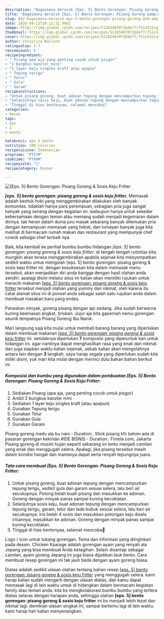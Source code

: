 ```yaml
---
description: "Bagaimana meracik [Eps. 5] Bento Gorengan: Pisang Goreng &amp;amp; Sosis Keju Fritter Lezat"
title: "Bagaimana meracik [Eps. 5] Bento Gorengan: Pisang Goreng &amp;amp; Sosis Keju Fritter Lezat"
slug: 842-bagaimana-meracik-eps-5-bento-gorengan-pisang-goreng-and-amp-sosis-keju-fritter-lezat
date: 2020-09-11T20:12:22.996Z
image: https://img-global.cpcdn.com/recipes/512b596f0f3bde77/751x532cq70/eps-5-bento-gorengan-pisang-goreng-sosis-keju-fritter-foto-resep-utama.jpg
thumbnail: https://img-global.cpcdn.com/recipes/512b596f0f3bde77/751x532cq70/eps-5-bento-gorengan-pisang-goreng-sosis-keju-fritter-foto-resep-utama.jpg
cover: https://img-global.cpcdn.com/recipes/512b596f0f3bde77/751x532cq70/eps-5-bento-gorengan-pisang-goreng-sosis-keju-fritter-foto-resep-utama.jpg
author: Christina Ballard
ratingvalue: 3.7
reviewcount: 6
recipeingredient:
- " Pisang apa aja yang penting cocok untuk pisgor"
- "2 bungkus kanzler mini"
- "1 layer keju singles kraft atau apapun"
- " Tepung terigu"
- " Telur"
- " Gula"
- " Garam"
recipeinstructions:
- "Untuk pisang goreng, buat adonan tepung dengan mencampurkan tepung terigu, sedikit gula dan garam sesuai selera, lalu beri air secukupnya. Potong belah buah pisang dan masukkan ke adonan. Goreng dengan minyak panas sampai kuning kecoklatan."
- "Selanjutnya sosis keju, buat adonan tepung dengan mencampurkan tepung terigu, garam, telur dan lada bubuk sesuai selera, lalu beri air secukupnya. Iris belah 4 sosis dan masukkan potongan keju disela irisannya, masukkan ke adonan. Goreng dengan minyak panas sampai kuning kecoklatan."
- "Tinggal di hias bentonyaa, selamat mencoba🐥"
categories:
- Resep
tags:
- eps
- 5
- bento

katakunci: eps 5 bento 
nutrition: 100 calories
recipecuisine: Indonesian
preptime: "PT27M"
cooktime: "PT49M"
recipeyield: "1"
recipecategory: Dinner

---
```



![[Eps. 5] Bento Gorengan: Pisang Goreng &amp; Sosis Keju Fritter](https://img-global.cpcdn.com/recipes/512b596f0f3bde77/751x532cq70/eps-5-bento-gorengan-pisang-goreng-sosis-keju-fritter-foto-resep-utama.jpg)

<b><i>[eps. 5] bento gorengan: pisang goreng &amp; sosis keju fritter</i></b>, Memasak adalah bentuk hobi yang menggembirakan dilakukan oleh banyak komunitas. tidaklah hanya para perempuan, sebagian pria juga sangat banyak yang senang dengan kegiatan ini. walaupun hanya untuk sekedar kebersamaan dengan teman atau memang sudah menjadi kegemaran dalam dirinya. tak heran dalam dunia juru masak sekarang banyak ditemukan pria dengan kemampuan memasak yang hebat, dan lumayan banyak juga kita melihat di bermacam rumah makan dan restaurant yang mempunyai chef cowok sebagai chef terbaik nya.

Baik, kita kembali ke perihal bumbu bumbu hidangan <i>[eps. 5] bento gorengan: pisang goreng &amp; sosis keju fritter</i>. di tengah tengah rutinitas kita, mungkin akan terasa menggembirakan apabila sejenak kita menyempatkan sedikit waktu untuk mengolah [eps. 5] bento gorengan: pisang goreng &amp; sosis keju fritter ini. dengan kesuksesan kita dalam memasak menu tersebut, akan menjadikan diri anda bangga dengan hasil olahan anda sendiri. apalagi disini melalui situs ini kalian akan memiliki rujukan untuk meracik makanan <u>[eps. 5] bento gorengan: pisang goreng &amp; sosis keju fritter</u> tersebut menjadi olahan yang yummy dan nikmat, oleh karena itu catat alamat situs ini di ponsel anda sebagai salah satu rujukan anda dalam membuat masakan baru yang endes.

Panaskan minyak, goreng pisang dengan api sedang. Jika sudah berwarna kuning keemasan angkat, tiriskan. Jujur aja kita gapernah nemu gorengan seunik tempatnya Pisang Goreng Ibu Nanik.


Mari langsung saja kita mulai untuk membeli barang barang yang diperlukan dalam membuat makanan <u><i>[eps. 5] bento gorengan: pisang goreng &amp; sosis keju fritter</i></u> ini. setidaknya diperlukan <b>7</b> komposisi yang diperuntuk kan untuk hidangan ini. agar nantinya dapat menghasilkan rasa yang enak dan nikmat. dan juga siapkan waktu kalian sejenak, sebab kalian akan mengolahnya antara lain dengan <b>3</b> langkah. saya harap segala yang diperlukan sudah kita miliki disini, yuk mari kita mulai dengan merinci dulu bahan bahan berikut ini.

<!--inarticleads1-->

##### Komposisi dan bumbu yang digunakan dalam pembuatan [Eps. 5] Bento Gorengan: Pisang Goreng &amp; Sosis Keju Fritter:

1. Sediakan  Pisang (apa aja, yang penting cocok untuk pisgor)
1. Ambil 2 bungkus kanzler mini
1. Sediakan 1 layer keju singles kraft (atau apapun)
1. Gunakan  Tepung terigu
1. Gunakan  Telur
1. Gunakan  Gula
1. Gunakan  Garam


Pisang goreng madu ala bu nani - Duration:. Stick pisang kfc belum ada di pasaran gorengan kekinian #IDE BISNIS - Duration:. Fimela.com, Jakarta Pisang goreng di musim hujan seperti sekarang ini tentu menjadi camilan yang enak dan menggugah selera. Apalagi, jika pisang tersebut masih dalam kondisi hangat dan manisnya dapat serta renyah tepungnya juara. 

<!--inarticleads2-->

##### Tata cara membuat [Eps. 5] Bento Gorengan: Pisang Goreng &amp; Sosis Keju Fritter:

1. Untuk pisang goreng, buat adonan tepung dengan mencampurkan tepung terigu, sedikit gula dan garam sesuai selera, lalu beri air secukupnya. Potong belah buah pisang dan masukkan ke adonan. Goreng dengan minyak panas sampai kuning kecoklatan.
1. Selanjutnya sosis keju, buat adonan tepung dengan mencampurkan tepung terigu, garam, telur dan lada bubuk sesuai selera, lalu beri air secukupnya. Iris belah 4 sosis dan masukkan potongan keju disela irisannya, masukkan ke adonan. Goreng dengan minyak panas sampai kuning kecoklatan.
1. Tinggal di hias bentonyaa, selamat mencoba🐥


Logo / icon untuk tukang gorengan. Tema dan informasi yang diinginkan pada desain. Chicken Kaarage adalah gorengan ayam yang renyah ala Jepang yang bisa membuat Anda ketagihan. Selain disantap sebagai camilan, ayam goreng Jepang ini juga biasa dijadikan lauk bento. Cara membuat resep gorengan ini tak jauh beda dengan ayam goreng biasa. 

Diatas adalah sedikit ulasan olahan tentang bahan resep <u>[eps. 5] bento gorengan: pisang goreng &amp; sosis keju fritter</u> yang menggugah selera. kami harap kalian sudah mengerti dengan ulasan diatas, dan kamu dapat memasak lagi di lain waktu untuk di hidangkan dalam bermacam kegiatan family atau teman anda. kita bs mengkolaborasi bumbu bumbu yang tertera diatas selaras dengan harapan anda, sehingga olahan <b>[eps. 5] bento gorengan: pisang goreng &amp; sosis keju fritter</b> ini bs menjadi lebih lezat dan nikmat lagi. demikian ulasan singkat ini, sampai bertemu lagi di lain waktu. kami harap hari kalian menyenangkan.
